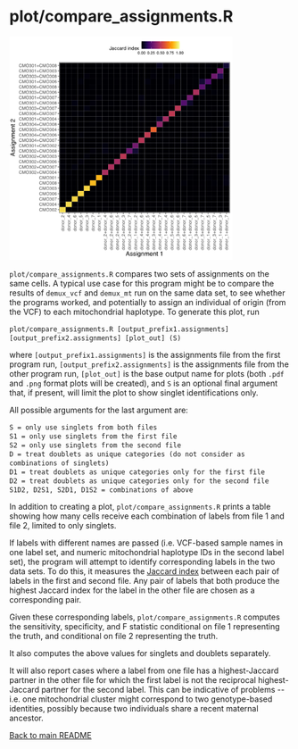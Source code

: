 # plot/compare_assignments.R

<img src="../img/vcf_vs_mito.png" width=400 alt="compare_assignments" />

`plot/compare_assignments.R` compares two sets of assignments on the same cells. A typical use case for this program might be to compare the results of `demux_vcf` and `demux_mt` run on the same data set, to see whether the programs worked, and potentially to assign an individual of origin (from the VCF) to each mitochondrial haplotype. To generate this plot, run 

```
plot/compare_assignments.R [output_prefix1.assignments] [output_prefix2.assignments] [plot_out] (S)
```

where `[output_prefix1.assignments]` is the assignments file from the first program run, `[output_prefix2.assignments]` is the assignments file from the other program run, `[plot_out]` is the base output name for plots (both `.pdf` and `.png` format plots will be created), and `S` is an optional final argument that, if present, will limit the plot to show singlet identifications only.

All possible arguments for the last argument are:

```
S = only use singlets from both files
S1 = only use singlets from the first file
S2 = only use singlets from the second file
D = treat doublets as unique categories (do not consider as combinations of singlets)
D1 = treat doublets as unique categories only for the first file
D2 = treat doublets as unique categories only for the second file
S1D2, D2S1, S2D1, D1S2 = combinations of above
```

In addition to creating a plot, `plot/compare_assignments.R` prints a table showing how many cells receive each combination of labels from file 1 and file 2, limited to only singlets.

If labels with different names are passed (i.e. VCF-based sample names in one label set, and numeric mitochondrial haplotype IDs in the second label set), the program will attempt to identify corresponding labels in the two data sets. To do this, it measures the [Jaccard index](https://en.wikipedia.org/wiki/Jaccard_index) between each pair of labels in the first and second file. Any pair of labels that both produce the highest Jaccard index for the label in the other file are chosen as a corresponding pair. 

Given these corresponding labels, `plot/compare_assignments.R` computes the sensitivity, specificity, and F statistic conditional on file 1 representing the truth, and conditional on file 2 representing the truth.

It also computes the above values for singlets and doublets separately.

It will also report cases where a label from one file has a highest-Jaccard partner in the other file for which the first label is not the reciprocal highest-Jaccard partner for the second label. This can be indicative of problems -- i.e. one mitochondrial cluster might correspond to two genotype-based identities, possibly because two individuals share a recent maternal ancestor. 

[Back to main README](../README.md)
